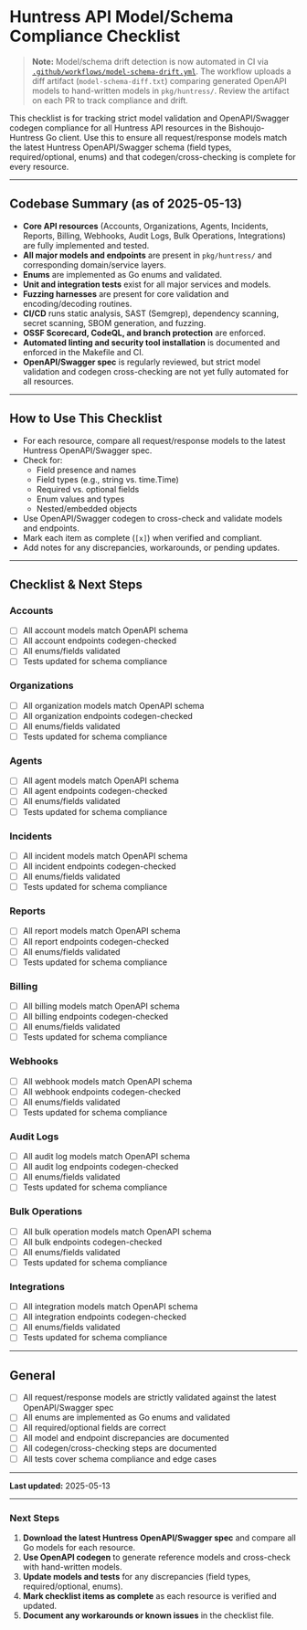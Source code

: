 # Huntress API Model/Schema Compliance Checklist

<!-- REF: https://api.huntress.io/docs/preview -->
<!-- REF: https://api.huntress.io/docs#api-overview -->

> **Note:** Model/schema drift detection is now automated in CI via [`.github/workflows/model-schema-drift.yml`](../.github/workflows/model-schema-drift.yml).
> The workflow uploads a diff artifact (`model-schema-diff.txt`) comparing generated OpenAPI models to hand-written models in `pkg/huntress/`.
> Review the artifact on each PR to track compliance and drift.

This checklist is for tracking strict model validation and OpenAPI/Swagger codegen compliance for all Huntress API resources in the Bishoujo-Huntress Go client. Use this to ensure all request/response models match the latest Huntress OpenAPI/Swagger schema (field types, required/optional, enums) and that codegen/cross-checking is complete for every resource.

---

## Codebase Summary (as of 2025-05-13)

- **Core API resources** (Accounts, Organizations, Agents, Incidents, Reports, Billing, Webhooks, Audit Logs, Bulk Operations, Integrations) are fully implemented and tested.
- **All major models and endpoints** are present in `pkg/huntress/` and corresponding domain/service layers.
- **Enums** are implemented as Go enums and validated.
- **Unit and integration tests** exist for all major services and models.
- **Fuzzing harnesses** are present for core validation and encoding/decoding routines.
- **CI/CD** runs static analysis, SAST (Semgrep), dependency scanning, secret scanning, SBOM generation, and fuzzing.
- **OSSF Scorecard, CodeQL, and branch protection** are enforced.
- **Automated linting and security tool installation** is documented and enforced in the Makefile and CI.
- **OpenAPI/Swagger spec** is regularly reviewed, but strict model validation and codegen cross-checking are not yet fully automated for all resources.

---

## How to Use This Checklist

- For each resource, compare all request/response models to the latest Huntress OpenAPI/Swagger spec.
- Check for:
  - Field presence and names
  - Field types (e.g., string vs. time.Time)
  - Required vs. optional fields
  - Enum values and types
  - Nested/embedded objects
- Use OpenAPI/Swagger codegen to cross-check and validate models and endpoints.
- Mark each item as complete (`[x]`) when verified and compliant.
- Add notes for any discrepancies, workarounds, or pending updates.

---

## Checklist & Next Steps

### Accounts

- [ ] All account models match OpenAPI schema
- [ ] All account endpoints codegen-checked
- [ ] All enums/fields validated
- [ ] Tests updated for schema compliance

### Organizations

- [ ] All organization models match OpenAPI schema
- [ ] All organization endpoints codegen-checked
- [ ] All enums/fields validated
- [ ] Tests updated for schema compliance

### Agents

- [ ] All agent models match OpenAPI schema
- [ ] All agent endpoints codegen-checked
- [ ] All enums/fields validated
- [ ] Tests updated for schema compliance

### Incidents

- [ ] All incident models match OpenAPI schema
- [ ] All incident endpoints codegen-checked
- [ ] All enums/fields validated
- [ ] Tests updated for schema compliance

### Reports

- [ ] All report models match OpenAPI schema
- [ ] All report endpoints codegen-checked
- [ ] All enums/fields validated
- [ ] Tests updated for schema compliance

### Billing

- [ ] All billing models match OpenAPI schema
- [ ] All billing endpoints codegen-checked
- [ ] All enums/fields validated
- [ ] Tests updated for schema compliance

### Webhooks

- [ ] All webhook models match OpenAPI schema
- [ ] All webhook endpoints codegen-checked
- [ ] All enums/fields validated
- [ ] Tests updated for schema compliance

### Audit Logs

- [ ] All audit log models match OpenAPI schema
- [ ] All audit log endpoints codegen-checked
- [ ] All enums/fields validated
- [ ] Tests updated for schema compliance

### Bulk Operations

- [ ] All bulk operation models match OpenAPI schema
- [ ] All bulk endpoints codegen-checked
- [ ] All enums/fields validated
- [ ] Tests updated for schema compliance

### Integrations

- [ ] All integration models match OpenAPI schema
- [ ] All integration endpoints codegen-checked
- [ ] All enums/fields validated
- [ ] Tests updated for schema compliance

---

## General

- [ ] All request/response models are strictly validated against the latest OpenAPI/Swagger spec
- [ ] All enums are implemented as Go enums and validated
- [ ] All required/optional fields are correct
- [ ] All model and endpoint discrepancies are documented
- [ ] All codegen/cross-checking steps are documented
- [ ] All tests cover schema compliance and edge cases

---

**Last updated:** 2025-05-13

---

### Next Steps

1. **Download the latest Huntress OpenAPI/Swagger spec** and compare all Go models for each resource.
2. **Use OpenAPI codegen** to generate reference models and cross-check with hand-written models.
3. **Update models and tests** for any discrepancies (field types, required/optional, enums).
4. **Mark checklist items as complete** as each resource is verified and updated.
5. **Document any workarounds or known issues** in the checklist file.
